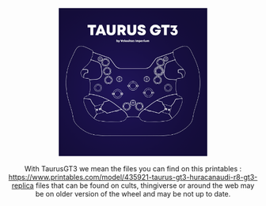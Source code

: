 <div align="center">
<img src="images/Taurus GT3_1000p_1x.png" height=300px>

With TaurusGT3 we mean the files you can find on this printables : https://www.printables.com/model/435921-taurus-gt3-huracanaudi-r8-gt3-replica
files that can be found on cults, thingiverse or around the web may be on older version of the wheel and may be not up to date.
</div>
